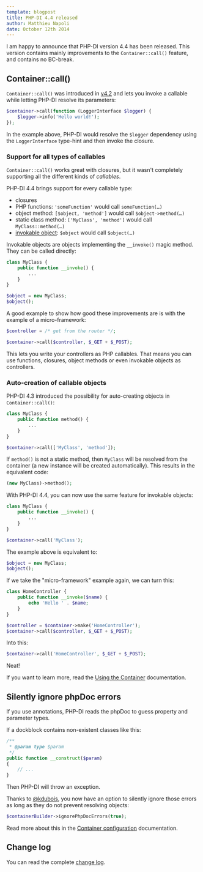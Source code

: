 ```yaml
---
template: blogpost
title: PHP-DI 4.4 released
author: Matthieu Napoli
date: October 12th 2014
---
```


I am happy to announce that PHP-DI version 4.4 has been released.
This version contains mainly improvements to the `Container::call()` feature, and contains no BC-break.


## Container::call()

`Container::call()` was introduced in [v4.2](10-php-di-4-2-released.md) and lets you invoke a callable while letting PHP-DI resolve its parameters:

```php
$container->call(function (LoggerInterface $logger) {
    $logger->info('Hello world!');
});
```

In the example above, PHP-DI would resolve the `$logger` dependency using the `LoggerInterface` type-hint and then invoke the closure.

### Support for all types of callables

`Container::call()` works great with closures, but it wasn't completely supporting all the different kinds of *callables*.

PHP-DI 4.4 brings support for every callable type:

- closures
- PHP functions: `'someFunction'` would call `someFunction(…)`
- object method: `[$object, 'method']` would call `$object->method(…)`
- static class method: `['MyClass', 'method']` would call `MyClass::method(…)`
- [invokable object](http://php.net/manual/en/language.oop5.magic.php#object.invoke): `$object` would call `$object(…)`

Invokable objects are objects implementing the `__invoke()` magic method. They can be called directly:

```php
class MyClass {
    public function __invoke() {
        ...
    }
}

$object = new MyClass;
$object();
```

A good example to show how good these improvements are is with the example of a micro-framework:

```php
$controller = /* get from the router */;

$container->call($controller, $_GET + $_POST);
```

This lets you write your controllers as PHP callables. That means you can use functions, closures, object methods or even invokable objects as controllers.

### Auto-creation of callable objects

PHP-DI 4.3 introduced the possibility for auto-creating objects in `Container::call()`:

```php
class MyClass {
    public function method() {
        ...
    }
}

$container->call(['MyClass', 'method']);
```

If `method()` is not a static method, then `MyClass` will be resolved from the container (a new instance will be created automatically). This results in the equivalent code:

```php
(new MyClass)->method();
```

With PHP-DI 4.4, you can now use the same feature for invokable objects:

```php
class MyClass {
    public function __invoke() {
        ...
    }
}

$container->call('MyClass');
```

The example above is equivalent to:

```php
$object = new MyClass;
$object();
```

If we take the "micro-framework" example again, we can turn this:

```php
class HomeController {
    public function __invoke($name) {
        echo 'Hello ' . $name;
    }
}

$controller = $container->make('HomeController');
$container->call($controller, $_GET + $_POST);
```

Into this:

```php
$container->call('HomeController', $_GET + $_POST);
```

Neat!

If you want to learn more, read the [Using the Container](../doc/container.md) documentation.


## Silently ignore phpDoc errors

If you use annotations, PHP-DI reads the phpDoc to guess property and parameter types.

If a dockblock contains non-existent classes like this:

```php
/**
 * @param type $param
 */
public function __construct($param)
{
    // ...
}
```

Then PHP-DI will throw an exception.

Thanks to [@kdubois](https://github.com/kdubois), you now have an option to silently ignore those
errors as long as they do not prevent resolving objects:

```php
$containerBuilder->ignorePhpDocErrors(true);
```

Read more about this in the [Container configuration](../doc/container-configuration.md) documentation.


## Change log

You can read the complete [change log](../change-log.md).
